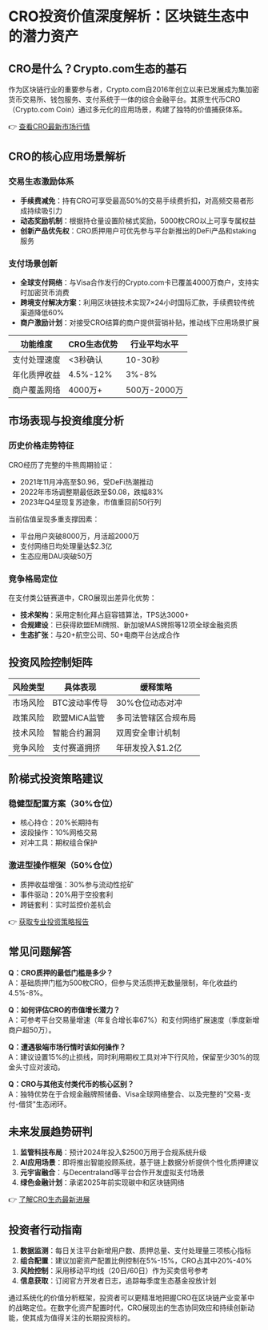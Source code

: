 # CRO投资价值深度解析：区块链生态中的潜力资产

## CRO是什么？Crypto.com生态的基石

作为区块链行业的重要参与者，Crypto.com自2016年创立以来已发展成为集加密货币交易所、钱包服务、支付系统于一体的综合金融平台。其原生代币CRO（Crypto.com Coin）通过多元化的应用场景，构建了独特的价值捕获体系。

👉 [查看CRO最新市场行情](https://bit.ly/okx_welcome)

## CRO的核心应用场景解析

### 交易生态激励体系
- **手续费减免**：持有CRO可享受最高50%的交易手续费折扣，对高频交易者形成持续吸引力
- **动态奖励机制**：根据持仓量设置阶梯式奖励，5000枚CRO以上可享专属权益
- **创新产品优先权**：CRO质押用户可优先参与平台新推出的DeFi产品和staking服务

### 支付场景创新
- **全球支付网络**：与Visa合作发行的Crypto.com卡已覆盖4000万商户，支持实时加密货币消费
- **跨境支付解决方案**：利用区块链技术实现7×24小时国际汇款，手续费较传统渠道降低60%
- **商户激励计划**：对接受CRO结算的商户提供营销补贴，推动线下应用场景扩展

| 功能维度 | CRO生态优势 | 行业平均水平 |
|---------|------------|-------------|
| 支付处理速度 | <3秒确认 | 10-30秒 |
| 年化质押收益 | 4.5%-12% | 3%-8% |
| 商户覆盖网络 | 4000万+ | 500万-2000万 |

## 市场表现与投资维度分析

### 历史价格走势特征
CRO经历了完整的牛熊周期验证：
- 2021年11月冲高至$0.96，受DeFi热潮推动
- 2022年市场调整期最低跌至$0.08，跌幅83%
- 2023年Q4呈现复苏迹象，市值重回前50行列

当前估值呈现多重支撑因素：
- 平台用户突破8000万，月活超2000万
- 支付网络日均处理量达$2.3亿
- 生态应用DAU突破50万

### 竞争格局定位
在支付类公链赛道中，CRO展现出差异化优势：
- **技术架构**：采用定制化拜占庭容错算法，TPS达3000+
- **合规建设**：已获得欧盟EMI牌照、新加坡MAS牌照等12项全球金融资质
- **生态扩张**：与20+航空公司、50+电商平台达成合作

## 投资风险控制矩阵

| 风险类型 | 具体表现 | 缓释策略 |
|---------|---------|---------|
| 市场风险 | BTC波动率传导 | 30%仓位动态对冲 |
| 政策风险 | 欧盟MiCA监管 | 多司法管辖区合规布局 |
| 技术风险 | 智能合约漏洞 | 双周安全审计机制 |
| 竞争风险 | 支付赛道拥挤 | 年研发投入$1.2亿 |

## 阶梯式投资策略建议

### 稳健型配置方案（30%仓位）
- 核心持仓：20%长期持有
- 波段操作：10%网格交易
- 对冲工具：期权组合保护

### 激进型操作框架（50%仓位）
- 质押收益增强：30%参与流动性挖矿
- 事件驱动：20%用于空投套利
- 跨链套利：实时监控价差机会

👉 [获取专业投资策略报告](https://bit.ly/okx_welcome)

## 常见问题解答

**Q：CRO质押的最低门槛是多少？**  
A：基础质押门槛为500枚CRO，但参与灵活质押无数量限制，年化收益约4.5%-8%。

**Q：如何评估CRO的市值增长潜力？**  
A：可参考平台交易量增速（年复合增长率67%）和支付网络扩展速度（季度新增商户超50万）。

**Q：遭遇极端市场行情时该如何操作？**  
A：建议设置15%的止损线，同时利用期权工具对冲下行风险，保留至少30%的现金头寸应对波动。

**Q：CRO与其他支付类代币的核心区别？**  
A：独特优势在于合规金融牌照储备、Visa全球网络整合、以及完整的"交易-支付-借贷"生态闭环。

## 未来发展趋势研判

1. **监管科技布局**：预计2024年投入$2500万用于合规系统升级
2. **AI应用场景**：即将推出智能投顾系统，基于链上数据分析提供个性化质押建议
3. **元宇宙融合**：与Decentraland等平台合作开发虚拟支付场景
4. **绿色金融计划**：承诺2025年前实现碳中和区块链网络

👉 [了解CRO生态最新进展](https://bit.ly/okx_welcome)

## 投资者行动指南

1. **数据监测**：每日关注平台新增用户数、质押总量、支付处理量三项核心指标
2. **组合配置**：建议加密资产配置比例控制在5%-15%，CRO占其中20%-40%
3. **风险控制**：采用移动平均线（20日/60日）作为买卖信号参考
4. **信息获取**：订阅官方开发者日志，追踪每季度生态基金投放计划

通过系统化的价值分析框架，投资者可以更精准地把握CRO在区块链产业变革中的战略定位。在数字化资产配置时代，CRO展现出的生态协同效应和持续创新动能，使其成为值得关注的长期投资标的。